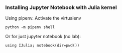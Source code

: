 
### Installing Jupyter Notebook with Julia kernel

Using pipenv. Activate the virtualenv

    python -m pipenv shell

Or for just jupyter notebook (no lab):

    using IJulia; notebook(dir=pwd())